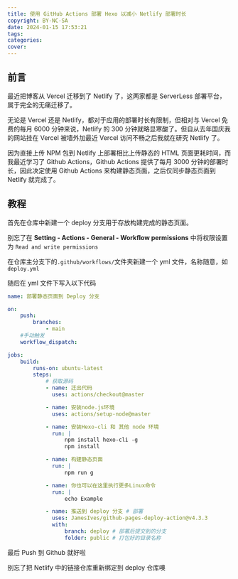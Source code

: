 ```yaml
---
title: 使用 GitHub Actions 部署 Hexo 以减小 Netlify 部署时长
copyright: BY-NC-SA
date: 2024-01-15 17:53:21
tags:
categories:
cover:
---
```


## 前言

最近把博客从 Vercel 迁移到了 Netlify 了，这两家都是 ServerLess 部署平台，属于完全的无痛迁移了。

无论是 Vercel 还是 Netlify，都对于应用的部署时长有限制，但相对与 Vercel 免费的每月 6000 分钟来说，Netlify 的 300 分钟就略显寒酸了。但自从去年国庆我的网站挂在 Vercel 被墙外加最近 Vercel 访问不畅之后我就在研究 Netlify 了。

因为直接上传 NPM 包到 Netlify 上部署相比上传静态的 HTML 页面更耗时间，而我最近学习了 Github Actions，Github Actions 提供了每月 3000 分钟的部署时长，因此决定使用 Github Actions 来构建静态页面，之后仅同步静态页面到 Netlify 就完成了。

## 教程

首先在仓库中新建一个 deploy 分支用于存放构建完成的静态页面。

别忘了在 **Setting - Actions - General - Workflow permissions** 中将权限设置为 `Read and write permissions`

在仓库主分支下的`.github/workflows/`文件夹新建一个 yml 文件，名称随意，如`deploy.yml`

随后在 yml 文件下写入以下代码

```yml
name: 部署静态页面到 Deploy 分支

on:
    push:
        branches:
            - main
    #手动触发
    workflow_dispatch:

jobs:
    build:
        runs-on: ubuntu-latest
        steps:
            # 获取源码
            - name: 迁出代码
              uses: actions/checkout@master

            - name: 安装node.js环境
              uses: actions/setup-node@master

            - name: 安装Hexo-cli 和 其他 node 环境
              run: |
                  npm install hexo-cli -g
                  npm install

            - name: 构建静态页面
              run: |
                  npm run g

            - name: 你也可以在这里执行更多Linux命令
              run: |
                  echo Example

            - name: 推送到 deploy 分支 # 部署
              uses: JamesIves/github-pages-deploy-action@v4.3.3
              with:
                  branch: deploy # 部署后提交到的分支
                  folder: public # 打包好的目录名称
```

最后 Push 到 Github 就好啦

别忘了把 Netlify 中的链接仓库重新绑定到 deploy 仓库噢
